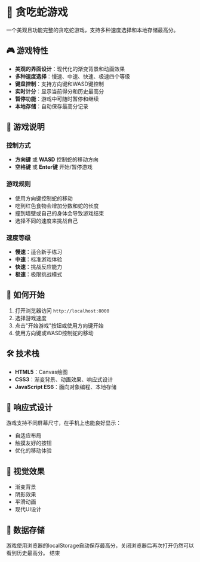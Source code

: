 # 🐍 贪吃蛇游戏

一个美观且功能完整的贪吃蛇游戏，支持多种速度选择和本地存储最高分。

## 🎮 游戏特性

- **美观的界面设计**：现代化的渐变背景和动画效果
- **多种速度选择**：慢速、中速、快速、极速四个等级
- **键盘控制**：支持方向键和WASD键控制
- **实时计分**：显示当前得分和历史最高分
- **暂停功能**：游戏中可随时暂停和继续
- **本地存储**：自动保存最高分记录

## 🎯 游戏说明

### 控制方式
- **方向键** 或 **WASD** 控制蛇的移动方向
- **空格键** 或 **Enter键** 开始/暂停游戏

### 游戏规则
- 使用方向键控制蛇的移动
- 吃到红色食物会增加分数和蛇的长度
- 撞到墙壁或自己的身体会导致游戏结束
- 选择不同的速度来挑战自己

### 速度等级
- **慢速**：适合新手练习
- **中速**：标准游戏体验
- **快速**：挑战反应能力
- **极速**：极限挑战模式

## 🚀 如何开始

1. 打开浏览器访问 `http://localhost:8000`
2. 选择游戏速度
3. 点击"开始游戏"按钮或使用方向键开始
4. 使用方向键或WASD控制蛇的移动

## 🛠️ 技术栈

- **HTML5**：Canvas绘图
- **CSS3**：渐变背景、动画效果、响应式设计
- **JavaScript ES6**：面向对象编程、本地存储

## 📱 响应式设计

游戏支持不同屏幕尺寸，在手机上也能良好显示：
- 自适应布局
- 触摸友好的按钮
- 优化的移动体验

## 🎨 视觉效果

- 渐变背景
- 阴影效果
- 平滑动画
- 现代UI设计

## 💾 数据存储

游戏使用浏览器的localStorage自动保存最高分，关闭浏览器后再次打开仍然可以看到历史最高分。
结束